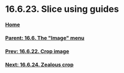 # 16.6.23. Slice using guides

### [Home](./00-home.md)
### [Parent: 16.6. The "Image" menu](./16-06-00-the-image-menu.md)
### [Prev: 16.6.22. Crop image](./16-06-22-crop-image.md)
### [Next: 16.6.24. Zealous crop](./16-06-24-zealous-crop.md)
